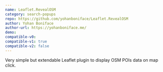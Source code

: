 ```yaml
---
name: Leaflet.RevealOSM
category: search-popups
repo: https://github.com/yohanboniface/Leaflet.RevealOSM
author: Yohan Boniface
author-url: https://yohanboniface.me/
demo: 
compatible-v0:
compatible-v1: true
compatible-v2: false
---
```


Very simple but extendable Leaflet plugin to display OSM POIs data on map click.
